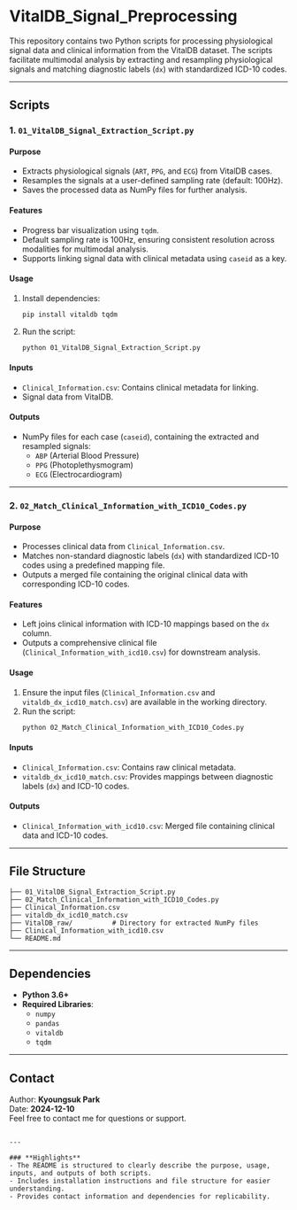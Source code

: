 # VitalDB_Signal_Preprocessing

This repository contains two Python scripts for processing physiological signal data and clinical information from the VitalDB dataset. The scripts facilitate multimodal analysis by extracting and resampling physiological signals and matching diagnostic labels (`dx`) with standardized ICD-10 codes.

---

## **Scripts**

### 1. **`01_VitalDB_Signal_Extraction_Script.py`**
#### **Purpose**
- Extracts physiological signals (`ART`, `PPG`, and `ECG`) from VitalDB cases.
- Resamples the signals at a user-defined sampling rate (default: 100Hz).
- Saves the processed data as NumPy files for further analysis.

#### **Features**
- Progress bar visualization using `tqdm`.
- Default sampling rate is 100Hz, ensuring consistent resolution across modalities for multimodal analysis.
- Supports linking signal data with clinical metadata using `caseid` as a key.

#### **Usage**
1. Install dependencies:
   ```bash
   pip install vitaldb tqdm
   ```
2. Run the script:
   ```bash
   python 01_VitalDB_Signal_Extraction_Script.py
   ```

#### **Inputs**
- `Clinical_Information.csv`: Contains clinical metadata for linking.
- Signal data from VitalDB.

#### **Outputs**
- NumPy files for each case (`caseid`), containing the extracted and resampled signals:
  - `ABP` (Arterial Blood Pressure)
  - `PPG` (Photoplethysmogram)
  - `ECG` (Electrocardiogram)

---

### 2. **`02_Match_Clinical_Information_with_ICD10_Codes.py`**
#### **Purpose**
- Processes clinical data from `Clinical_Information.csv`.
- Matches non-standard diagnostic labels (`dx`) with standardized ICD-10 codes using a predefined mapping file.
- Outputs a merged file containing the original clinical data with corresponding ICD-10 codes.

#### **Features**
- Left joins clinical information with ICD-10 mappings based on the `dx` column.
- Outputs a comprehensive clinical file (`Clinical_Information_with_icd10.csv`) for downstream analysis.

#### **Usage**
1. Ensure the input files (`Clinical_Information.csv` and `vitaldb_dx_icd10_match.csv`) are available in the working directory.
2. Run the script:
   ```bash
   python 02_Match_Clinical_Information_with_ICD10_Codes.py
   ```

#### **Inputs**
- `Clinical_Information.csv`: Contains raw clinical metadata.
- `vitaldb_dx_icd10_match.csv`: Provides mappings between diagnostic labels (`dx`) and ICD-10 codes.

#### **Outputs**
- `Clinical_Information_with_icd10.csv`: Merged file containing clinical data and ICD-10 codes.

---

## **File Structure**
```
├── 01_VitalDB_Signal_Extraction_Script.py
├── 02_Match_Clinical_Information_with_ICD10_Codes.py
├── Clinical_Information.csv
├── vitaldb_dx_icd10_match.csv
├── VitalDB_raw/          # Directory for extracted NumPy files
├── Clinical_Information_with_icd10.csv
└── README.md
```

---

## **Dependencies**
- **Python 3.6+**
- **Required Libraries**:
  - `numpy`
  - `pandas`
  - `vitaldb`
  - `tqdm`

---

## **Contact**
Author: **Kyoungsuk Park**  
Date: **2024-12-10**  
Feel free to contact me for questions or support.
```

---

### **Highlights**
- The README is structured to clearly describe the purpose, usage, inputs, and outputs of both scripts.
- Includes installation instructions and file structure for easier understanding.
- Provides contact information and dependencies for replicability.
